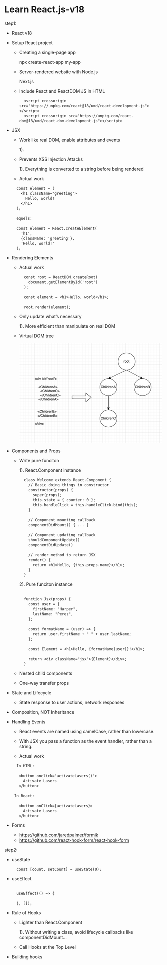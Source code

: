 # Learn React.js-v18

step1:
* React v18
* Setup React project

  - Creating a single-page app
    
    npx create-react-app my-app  

  - Server-rendered website with Node.js

    Next.js

  - Include React and ReactDOM JS in HTML

    ```
      <script crossorigin src="https://unpkg.com/react@18/umd/react.development.js"></script>
      <script crossorigin src="https://unpkg.com/react-dom@18/umd/react-dom.development.js"></script>
    ```

* JSX  

  -  Work like real DOM, enable attributes and events

      1).   

  -  Prevents XSS Injection Attacks  

      1). Everything is converted to a string before being rendered

  -  Actual work
    ```
      const element = (
        <h1 className="greeting">
          Hello, world!
        </h1>
      );

      equels: 

      const element = React.createElement(
        'h1',
        {className: 'greeting'},
        'Hello, world!'
      );
    ```

* Rendering Elements   

  - Actual work  
    
    ```
      const root = ReactDOM.createRoot(
        document.getElementById('root')
      );
      
      const element = <h1>Hello, world</h1>;
      
      root.render(element);
    ```

  - Only update what’s necessary  

      1). More efficient than manipulate on real DOM  


  - Virtual DOM tree

      ![image](/images/dom-tree.jpg)

* Components and Props  

  - Write pure funciton    

      1). React.Component instance  

      ```  
        class Welcome extends React.Component {
          // Basic doing things in constructor 
          constructor(props) { 
            super(props);
            this.state = { counter: 0 };
            this.handleClick = this.handleClick.bind(this);
          }

          // Component mounting callback  
          componentDidMount() { ... }

          // Component updating callback  
          shouldComponentUpdate() 
          componentDidUpdate()

          // render method to return JSX
          render() {
            return <h1>Hello, {this.props.name}</h1>;
          }
        }

      ```

      2). Pure funciton instance  

      ```

        function Jsx(props) {
          const user = {
            firstName: "Harper",
            lastName: "Perez",
          };

          const formatName = (user) => {
            return user.firstName + " " + user.lastName;
          };

          const Element = <h1>Hello, {formatName(user)}!</h1>;

          return <div className="jsx">{Element}</div>;
        }
      ```

  - Nested child components  

  - One-way transfer props


* State and Lifecycle  

  - State response to user actions, network responses   

* Composition, NOT Inheritance

* Handling Events  

  - React events are named using camelCase, rather than lowercase. 

  - With JSX you pass a function as the event handler, rather than a string.

  - Actual work

   ```
     In HTML: 

      <button onclick="activateLasers()">
        Activate Lasers
      </button>  

    In React: 

      <button onClick={activateLasers}>
        Activate Lasers
      </button>
   ```

* Forms

    - https://github.com/jaredpalmer/formik  
    - https://github.com/react-hook-form/react-hook-form  

step2: 
* useState   

  ```
    const [count, setCount] = useState(0);
  ```

* useEffect  

  ```

    useEffect(() => {
      
    }, []);

  ```

* Rule of Hooks  
  
  - Lighter than React.Component  

      1). Without writing a class, avoid lifecycle callbacks like componentDidMount...  

  - Call Hooks at the Top Level  

* Building hooks
